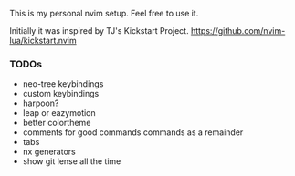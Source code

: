 This is my personal nvim setup.
Feel free to use it.

Initially it was inspired by TJ's Kickstart Project.
https://github.com/nvim-lua/kickstart.nvim

### TODOs
- neo-tree keybindings
- custom keybindings
- harpoon?
- leap or eazymotion
- better colortheme
- comments for good commands commands as a remainder
- tabs
- nx generators
- show git lense all the time

